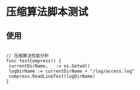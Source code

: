 # 压缩算法脚本测试

## 使用

```golang

// 压缩算法性能分析
func testCompress() {
 currentDirName, _ := os.Getwd()
 logDirName := currentDirName + "/log/access.log"
 compress.ReadLineTest(logDirName)
}
```
